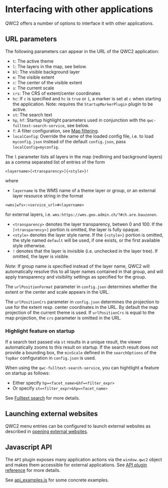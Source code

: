 # Interfacing with other applications

QWC2 offers a number of options to interface it with other applications.

## URL parameters <a name="url-parameters"></a>

The following parameters can appear in the URL of the QWC2 application:

- `t`: The active theme
- `l`: The layers in the map, see below.
- `bl`: The visible background layer
- `e`: The visible extent
- `c`: The center of the visible extent
- `s`: The current scale
- `crs`: The CRS of extent/center coordinates
- `hc`: If `c` is specified and `hc` is `true` or `1`, a marker is set at `c` when starting the application. Note: requires the `StartupMarkerPlugin` plugin to be active.
- `st`: The search text
- `hp`, `hf`: Startup highlight parameters used in conjunction with the `qwc-fulltext-search-service`, see below.
- `f`: A filter configuration, see [Map filtering](./MapFilter.md).
- `localConfig`: Override the name of the loaded config file, i.e. to load `myconfig.json` instead of the default `config.json`, pass `localConfig=myconfig`.

The `l` parameter lists all layers in the map (redlining and background layers) as a comma separated list of entries of the form
```text
<layername>[<transparency>]{<style>}!
```
where
- `layername` is the WMS name of a theme layer or group, or an external layer resource string in the format
```text
<wms|wfs>:<service_url>#<layername>
```
   for external layers, i.e. `wms:https://wms.geo.admin.ch/?#ch.are.bauzonen`.
- `<transparency>` denotes the layer transparency, betwen 0 and 100. If the `[<transparency>]` portion is omitted, the layer is fully opaque.
- `<style>` denotes the layer style name. If the `{<style>}` portion is omitted, the style named `default` will be used, if one exists, or the first available style otherwise.
- `!` denotes that the layer is invisible (i.e. unchecked in the layer tree). If omitted, the layer is visible.

*Note*: If group name is specified instead of the layer name, QWC2 will automatically resolve this to all layer names contained in that group, and will apply transparency and visibility settings as specified for the group.

The `urlPositionFormat` parameter in `config.json` determines whether the extent or the center and scale appears in the URL.

The `urlPositionCrs` parameter in `config.json` determines the projection to use for the extent resp. center coordinates in the URL. By default the map projection of the current theme is used. If `urlPositionCrs` is equal to the map projection, the `crs` parameter is omitted in the URL.

### Highlight feature on startup

If a search text passed via `st` results in a unique result, the viewer automatically zooms to this result on startup. If the search result does not provide a bounding box, the `minScale` defined in the `searchOptions` of the `TopBar` configuration in `config.json` is used.

When using the `qwc-fulltext-search-service`, you can hightlight a feature on startup as follows:
- Either specify `hp=<facet_name>&hf=<filter_expr>`
- Or specify `st=<filter_expr>&hp=<facet_name>`

See [Fulltext search](Search.md#fulltext-search) for more details.

## Launching external websites

QWC2 menu entries can be configured to launch external websites as described in [opening external websites](../configuration/ViewerConfiguration.md#opening-external-websites).

## Javascript API

The `API` plugin exposes many application actions via the `window.qwc2` object and makes them accessible for external applications. See [API plugin reference](../references/qwc2_plugins.md#api) for more details.

See [api_examples.js](https://github.com/qgis/qwc2-demo-app/blob/master/static/api_examples.js) for some concrete examples.

